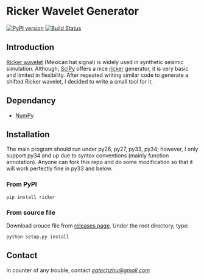 # Ricker Wavelet Generator

[![PyPI version](https://badge.fury.io/py/ricker.svg)](https://badge.fury.io/py/ricker) 
[![Build Status](https://travis-ci.org/gatechzhu/ricker.svg?branch=master)](https://travis-ci.org/gatechzhu/ricker)

## Introduction
[Ricker wavelet](http://wiki.seg.org/wiki/Dictionary:Ricker_wavelet) (Mexican hat signal) is widely used in synthetic seismic simulation. Although, [SciPy](https://github.com/scipy/scipy#id1) offers a nice [ricker](https://docs.scipy.org/doc/scipy-0.18.1/reference/generated/scipy.signal.ricker.html) generator, it is very basic and limited in flexibility. After repeated writing similar code to generate a shifted Ricker wavelet, I decided to write a small tool for it.  

## Dependancy
- [NumPy](http://www.numpy.org/)

## Installation
The main program should run under py26, py27, py33, py34; however, I only 
support py34 and up due to syntax conventions (mainly function annotation). 
Anyone can fork this repo and do some modification so that it will work 
perfectly fine in py33 and below.

### From PyPI
```
pip install ricker
```

### From source file
Download srouce file from [releases page](https://github.com/gatechzhu/ricker/releases). Under the root directory, type:

```
python setup.py install
```

## Contact

In counter of any trouble, contact *gatechzhu@gmail.com*
